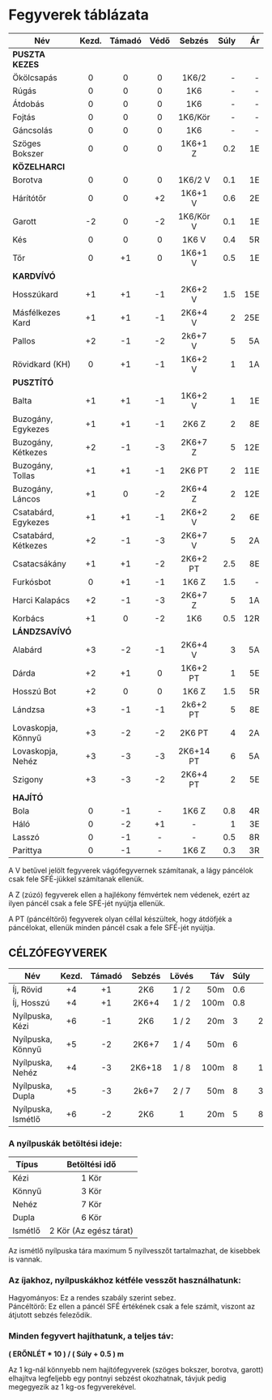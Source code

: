 # Fegyverek táblázata

Név|Kezd.|Támadó|Védő|Sebzés|Súly|Ár
---|:---:|:----:|:--:|:----:|---:|---:
**PUSZTA KEZES**| | | | | | 
Ökölcsapás|0|0|0|1K6/2|-|-
Rúgás|0|0|0|1K6|-|-
Átdobás|0|0|0|1K6|-|-
Fojtás|0|0|0|1K6/Kör|-|-
Gáncsolás|0|0|0|1K6|-|-
Szöges Bokszer|0|0|0|1K6+1 Z|0.2|1E
**KÖZELHARCI**| | | | | | 
Borotva|0|0|0|1K6/2 V|0.1|1E
Hárítótőr|0|0|+2|1K6+1 V|0.6|2E
Garott|-2|0|-2|1K6/Kör V|0.1|1E
Kés|0|0|0|1K6 V|0.4|5R
Tőr|0|+1|0|1K6+1 V|0.5|1E
**KARDVÍVÓ**| | | | | | 
Hosszúkard|+1|+1|-1|2K6+2  V|1.5|15E
Másfélkezes Kard|+1|+1|-1|2K6+4 V|2|25E
Pallos|+2|-1|-2|2k6+7 V|5|5A
Rövidkard (KH)|0|+1|-1|1K6+2 V|1|1A
**PUSZTÍTÓ**| | | | | | 
Balta|+1|+1|-1|1K6+2 V|1|1E
Buzogány, Egykezes|+1|+1|-1|2K6 Z|2|8E
Buzogány, Kétkezes|+2|-1|-3|2K6+7 Z|5|12E
Buzogány, Tollas|+1|+1|-1|2K6 PT|2|11E
Buzogány, Láncos|+1|0|-2|2K6+4 Z|2|12E
Csatabárd, Egykezes|+1|+1|-1|2K6+2 V|2|6E
Csatabárd, Kétkezes|+2|-1|-3|2K6+7 V|5|2A
Csatacsákány|+1|+1|-2|2K6+2 PT|2.5|8E
Furkósbot|0|+1|-1|1K6 Z|1.5|-
Harci Kalapács|+2|-1|-3|2K6+7 Z|5|1A
Korbács|+1|0|-2|1K6|0.5|12R
**LÁNDZSAVÍVÓ**| | | | | | 
Alabárd|+3|-2|-1|2K6+4 V|3|5A
Dárda|+2|+1|0|1K6+2 PT|1|5E
Hosszú Bot|+2|0|0|1K6 Z|1.5|5R
Lándzsa|+3|-1|-1|2k6+2 PT|5|8E
Lovaskopja, Könnyű|+3|-2|-2|2K6 PT|4|2A
Lovaskopja, Nehéz|+3|-3|-3|2K6+14 PT|6|5A
Szigony|+3|-3|-2|2K6+4 PT|2|5E
**HAJÍTÓ**| | | | | | 
Bola|0|-1|-|1K6 Z|0.8|4R
Háló|0|-2|+1|-|1|3E
Lasszó|0|-1|-|-|0.5|8R
Parittya|0|-1|-|1K6 Z|0.3|3R

A V betűvel jelölt fegyverek vágófegyvernek számítanak, a lágy páncélok csak fele SFÉ-jükkel számítanak ellenük.

A Z (zúzó) fegyverek ellen a hajlékony fémvértek nem védenek, ezért az ilyen páncél csak a fele SFÉ-jét nyújtja ellenük.

A PT (páncéltörő) fegyverek olyan céllal készültek, hogy átdöfjék a páncélokat, ellenük minden páncél csak a fele SFÉ-jét nyújtja. 

## CÉLZÓFEGYVEREK

Név|Kezd.|Támadó|Sebzés|Lövés|Táv|Súly|Ár
---|:---:|:----:|:----:|:---:|---:|----|---:
Íj, Rövid|+4|+1|2K6|1 / 2|50m|0.6|3A
Íj, Hosszú|+4|+1|2K6+4|1 / 2|100m|0.8|4A
Nyílpuska, Kézi|+6|-1|2K6|1 / 2|20m|3|20A
Nyílpuska, Könnyű|+5|-2|2K6+7|1 / 4|50m|6|8A
Nyílpuska, Nehéz|+4|-3|2K6+18|1 / 8|100m|8|12A
Nyílpuska, Dupla|+5|-3|2k6+7|2 / 7|50m|8|30A
Nyílpuska, Ismétlő|+6|-2|2K6|1|20m|5|80A

### A nyílpuskák betöltési ideje:
Típus|Betöltési idő
-----|:-----------:
Kézi|1 Kör
Könnyű|3 Kör
Nehéz|7 Kör
Dupla|6 Kör
Ismétlő|2 Kör (Az egész tárat)

Az ismétlő nyílpuska tára maximum 5 nyílvesszőt tartalmazhat, de kisebbek is vannak.

### Az íjakhoz, nyílpuskákhoz kétféle vesszőt használhatunk:
Hagyományos: Ez a rendes szabály szerint sebez.  
Páncéltörő: Ez ellen a páncél SFÉ értékének csak a fele számít, viszont az átjutott sebzés feleződik.

### Minden fegyvert hajíthatunk, a teljes táv:
**( ERŐNLÉT * 10 ) / ( Súly + 0.5 ) m**

Az 1 kg-nál könnyebb nem hajítófegyverek (szöges bokszer, borotva, garott) elhajítva legfeljebb egy pontnyi sebzést okozhatnak, távjuk pedig megegyezik az 1 kg-os fegyverekével.
